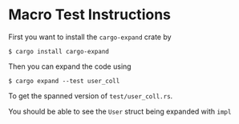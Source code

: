 # Macro Test Instructions

First you want to install the `cargo-expand` crate by

```
$ cargo install cargo-expand
```

Then you can expand the code using

```
$ cargo expand --test user_coll
```

To get the spanned version of `test/user_coll.rs`.

You should be able to see the `User` struct being expanded with `impl`